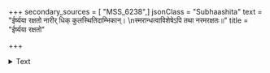 +++
secondary_sources = [ "MSS_6238",]
jsonClass = "Subhaashita"
text = "ईर्ष्यया रक्षतो नारीर् धिक् कुलस्थितिदाम्भिकान्।  \nस्मरान्धत्वाविशेषेऽपि तथा नरमरक्षतः॥"
title = "ईर्ष्यया रक्षतो"

+++

<details><summary>Text</summary>

ईर्ष्यया रक्षतो नारीर् धिक् कुलस्थितिदाम्भिकान्।  
स्मरान्धत्वाविशेषेऽपि तथा नरमरक्षतः॥
</details>
